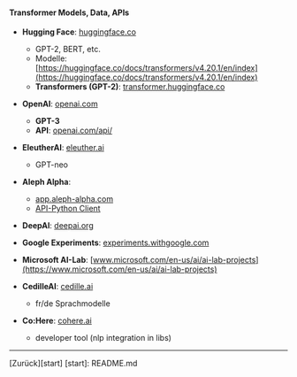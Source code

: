 

#### Transformer Models, Data, APIs

- **Hugging Face**: [huggingface.co](https://huggingface.co/)
	- GPT-2, BERT, etc.
	- Modelle: [https://huggingface.co/docs/transformers/v4.20.1/en/index](https://huggingface.co/docs/transformers/v4.20.1/en/index)
	- **Transformers (GPT-2)**: [transformer.huggingface.co](https://transformer.huggingface.co)
- **OpenAI**: [openai.com](https://openai.com)
	- **GPT-3**
	- **API**: [openai.com/api/](https://openai.com/api/)
- **EleutherAI**: [eleuther.ai](https://www.eleuther.ai/)
	- GPT-neo
- **Aleph Alpha**:
	- [app.aleph-alpha.com](https://app.aleph-alpha.com/)
	- [API-Python Client](https://pypi.org/project/aleph-alpha-client/)
- **DeepAI**: [deepai.org](https://deepai.org)
- **Google Experiments**: [experiments.withgoogle.com](https://experiments.withgoogle.com/)
- **Microsoft AI-Lab**: [www.microsoft.com/en-us/ai/ai-lab-projects](https://www.microsoft.com/en-us/ai/ai-lab-projects)

- **CedilleAI**: [cedille.ai](https://cedille.ai/)
	- fr/de Sprachmodelle
- **Co:Here**: [cohere.ai](https://cohere.ai)
	- developer tool (nlp integration in libs)


<hr>
[Zurück][start]
[start]: README.md
